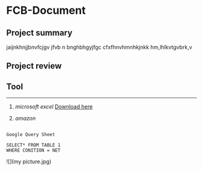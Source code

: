 # FCB-Document
## Project summary

jaijnkhnjjbnvfcjgv jfvb  n bnghbhgyjfgc cfxfhnvhmnhkjnkk hm,lhlkvtgvbrk,v

## Project review

## Tool
---

1. *microsoft excel* [Download here](https://www.microsoft.com/en-us/microsoft-365/excel?ocid=ORSEARCH_Bing)

2. *amazon*

```

Google Query Sheet

SELECT* FROM TABLE 1
WHERE CONITION = NET
```

![](my picture.jpg)

